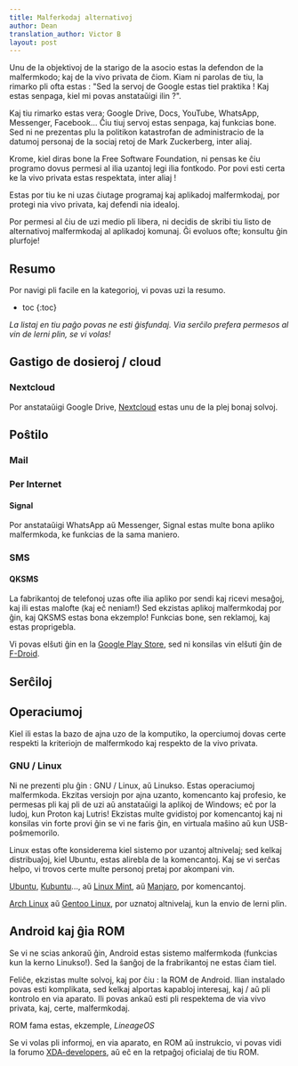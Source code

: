 ```yaml
---
title: Malferkodaj alternativoj
author: Dean
translation_author: Victor B
layout: post
---
```


Unu de la objektivoj de la starigo de la asocio estas la defendon de la malfermkodo; kaj de la vivo privata de ĉiom. Kiam ni parolas de tiu, la rimarko pli ofta estas : "Sed la servoj de Google estas tiel praktika ! Kaj estas senpaga, kiel mi povas anstataŭigi ilin ?".

Kaj tiu rimarko estas vera; Google Drive, Docs, YouTube, WhatsApp, Messenger, Facebook... Ĉiu tiuj servoj estas senpaga, kaj funkcias bone. Sed ni ne prezentas plu la politikon katastrofan de administracio de la datumoj personaj de la sociaj retoj de Mark Zuckerberg, inter aliaj.

Krome, kiel diras bone la Free Software Foundation, ni pensas ke ĉiu programo dovus permesi al ilia uzantoj legi ilia fontkodo. Por povi esti certa ke la vivo privata estas respektata, inter aliaj !

Estas por tiu ke ni uzas ĉiutage programaj kaj aplikadoj malfermkodaj, por protegi nia vivo privata, kaj defendi nia idealoj.

Por permesi al ĉiu de uzi medio pli libera, ni decidis de skribi tiu listo de alternativoj malfermkodaj al aplikadoj komunaj. Ĝi evoluos ofte; konsultu ĝin plurfoje!

## Resumo

Por navigi pli facile en la kategorioj, vi povas uzi la resumo.

* toc
{:toc}

*La listaj en tiu paĝo povas ne esti ĝisfundaj. Via serĉilo prefera permesos al vin de lerni plin, se vi volas!*

## Gastigo de dosieroj / cloud

### Nextcloud

Por anstataŭigi Google Drive, [Nextcloud](https://nextcloud.com/) estas unu de la plej bonaj solvoj.

## Poŝtilo

### Mail

### Per Internet

#### Signal

Por anstataŭigi WhatsApp aŭ Messenger, Signal estas multe bona apliko malfermkoda, ke funkcias de la sama maniero.

### SMS

#### QKSMS

La fabrikantoj de telefonoj uzas ofte ilia apliko por sendi kaj ricevi mesaĝoj, kaj ili estas malofte (kaj eĉ neniam!) Sed ekzistas aplikoj malfermkodaj por ĝin, kaj QKSMS estas bona ekzemplo! Funkcias bone, sen reklamoj, kaj estas proprigebla.

Vi povas elŝuti ĝin en la [Google Play Store](https://play.google.com/store/apps/details?id=com.moez.QKSMS&hl=en_US&gl=US), sed ni konsilas vin elŝuti ĝin de [F-Droid](https://f-droid.org/en/packages/com.moez.QKSMS/).

## Serĉiloj

## Operaciumoj

Kiel ili estas la bazo de ajna uzo de la komputiko, la operciumoj dovas certe respekti la kriteriojn de malfermkodo kaj respekto de la vivo privata.

### GNU / Linux

Ni ne prezenti plu ĝin : GNU / Linux, aŭ Linukso. Estas operaciumoj malfermkoda. Ekzitas versiojn por ajna uzanto, komencanto kaj profesio, ke permesas pli kaj pli de uzi aŭ anstataŭigi la aplikoj de Windows; eĉ por la ludoj, kun Proton kaj Lutris! Ekzistas multe gvidistoj por komencantoj kaj ni konsilas vin forte provi ĝin se vi ne faris ĝin, en virtuala maŝino aŭ kun USB-poŝmemorilo.

Linux estas ofte konsiderema kiel sistemo por uzantoj altnivelaj; sed kelkaj distribuaĵoj, kiel Ubuntu, estas alirebla de la komencantoj. Kaj se vi serĉas helpo, vi trovos certe multe personoj pretaj por akompani vin.

[Ubuntu](https://ubuntu.com/), [Kubuntu](https://kubuntu.org/)..., aŭ [Linux Mint](https://linuxmint.com/), aŭ [Manjaro](https://manjaro.org/), por komencantoj.

[Arch Linux](https://archlinux.org/) aŭ [Gentoo Linux](https://www.gentoo.org/), por uznatoj altnivelaj, kun la envio de lerni plin.

## Android kaj ĝia ROM

Se vi ne scias ankoraŭ ĝin, Android estas sistemo malfermkoda (funkcias kun la kerno Linukso!). Sed la ŝanĝoj de la frabrikantoj ne estas ĉiam tiel.

Feliĉe, ekzistas multe solvoj, kaj por ĉiu : la ROM de Android. Ilian instalado povas esti komplikata, sed kelkaj alportas kapabloj interesaj, kaj / aŭ pli kontrolo en via aparato. Ili povas ankaŭ esti pli respektema de via vivo privata, kaj, certe, malfermkodaj.

ROM fama estas, ekzemple, *LineageOS*

Se vi volas pli informoj, en via aparato, en ROM aŭ instrukcio, vi povas vidi la forumo [XDA-developers](https://www.xda-developers.com/the-most-popular-custom-roms-on-xda/), aŭ eĉ en la retpaĝoj oficialaj de tiu ROM.
